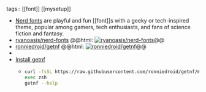 tags:: [[font]] [[mysetup]]

- [Nerd fonts](https://www.nerdfonts.com/) are playful and fun [[font]]s with a geeky or tech-inspired theme, popular among gamers, tech enthusiasts, and fans of science fiction and fantasy.
- [ryanoasis/nerd-fonts](https://github.com/ryanoasis/nerd-fonts)
  @@html: <a href="https://github.com/ryanoasis/nerd-fonts/"><img src="https://github-readme-stats-astronomer.vercel.app/api/pin/?username=ryanoasis&repo=nerd-fonts&theme=tokyonight" alt="ryanoasis/nerd-fonts"/></a>@@
- [ronniedroid/getnf](https://github.com/ronniedroid/getnf)
  @@html: <a href="https://github.com/ronniedroid/getnf/"><img src="https://github-readme-stats-astronomer.vercel.app/api/pin/?username=ronniedroid&repo=getnf&theme=tokyonight" alt="ronniedroid/getnf"/></a>@@
-
- [Install getnf](https://github.com/ronniedroid/getnf/#installation)
	- ```bash
	  curl -fsSL https://raw.githubusercontent.com/ronniedroid/getnf/master/install.sh | bash
	  exec zsh
	  getnf --help
	  ```